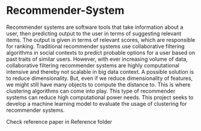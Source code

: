 # Recommender-System

Recommender systems are software tools that take information about a user, then predicting output to the user in terms of suggesting relevant items. The output is given in terms 
of relevant scores, which are responsible for ranking. Traditional recommender systems use collaborative filtering algorithms in social contexts to predict probable options for
a user based on past traits of similar users. However, with ever increasing volume of data, collaborative filtering recommender systems are highly computational intensive and 
thereby not scalable in big data context. A possible solution is to reduce dimensionality. But, even if we reduce dimensionality of features, we might still have many objects 
to compute the distance to. This is where clustering algorithms can come into play. This type of recommender systems can reduce high computational power needs. This project
seeks to develop a machine learning model to evaluate the usage of clustering for recommender systems. 

Check reference paper in Reference folder
